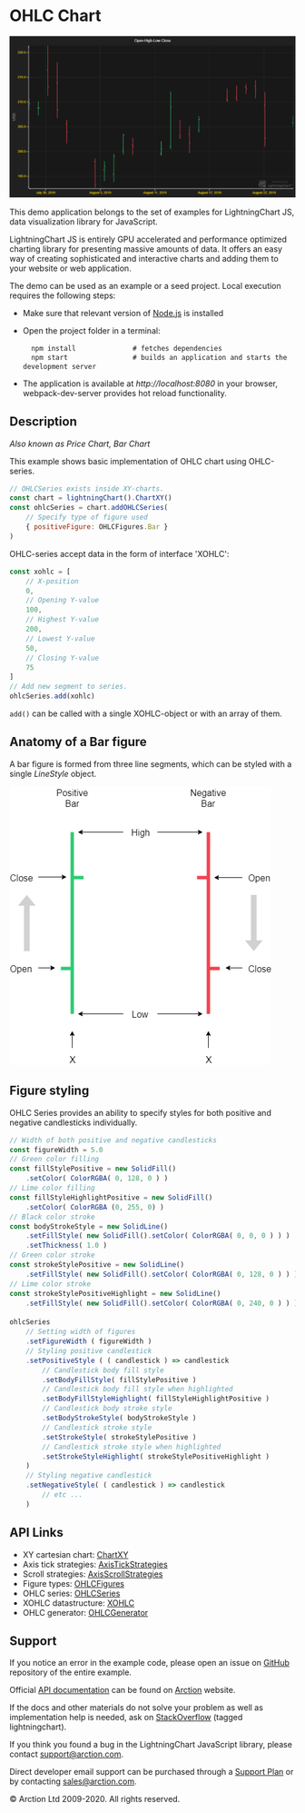# OHLC Chart

![OHLC Chart](ohlc.png)

This demo application belongs to the set of examples for LightningChart JS, data visualization library for JavaScript.

LightningChart JS is entirely GPU accelerated and performance optimized charting library for presenting massive amounts of data. It offers an easy way of creating sophisticated and interactive charts and adding them to your website or web application.

The demo can be used as an example or a seed project. Local execution requires the following steps:

- Make sure that relevant version of [Node.js](https://nodejs.org/en/download/) is installed
- Open the project folder in a terminal:

        npm install              # fetches dependencies
        npm start                # builds an application and starts the development server

- The application is available at *http://localhost:8080* in your browser, webpack-dev-server provides hot reload functionality.


## Description

*Also known as Price Chart, Bar Chart*

This example shows basic implementation of OHLC chart using OHLC-series.

```javascript
// OHLCSeries exists inside XY-charts.
const chart = lightningChart().ChartXY()
const ohlcSeries = chart.addOHLCSeries(
    // Specify type of figure used
    { positiveFigure: OHLCFigures.Bar }
)
```

OHLC-series accept data in the form of interface 'XOHLC':

```javascript
const xohlc = [
    // X-position
    0,
    // Opening Y-value
    100,
    // Highest Y-value
    200,
    // Lowest Y-value
    50,
    // Closing Y-value
    75
]
// Add new segment to series.
ohlcSeries.add(xohlc)
```

`add()` can be called with a single XOHLC-object or with an array of them.

## Anatomy of a Bar figure

A bar figure is formed from three line segments, which can be styled with a single *LineStyle* object.

[//]: # "IMPORTANT: The assets will not show before README.md is built - relative path is different!"

![](./assets/bar.png)

## Figure styling

OHLC Series provides an ability to specify styles for both positive and negative candlesticks individually. 

```javascript
// Width of both positive and negative candlesticks
const figureWidth = 5.0
// Green color filling
const fillStylePositive = new SolidFill()
    .setColor( ColorRGBA( 0, 128, 0 ) )
// Lime color filling
const fillStyleHighlightPositive = new SolidFill()
    .setColor( ColorRGBA (0, 255, 0) )
// Black color stroke
const bodyStrokeStyle = new SolidLine()
    .setFillStyle( new SolidFill().setColor( ColorRGBA( 0, 0, 0 ) ) )
    .setThickness( 1.0 )
// Green color stroke
const strokeStylePositive = new SolidLine()
    .setFillStyle( new SolidFill().setColor( ColorRGBA( 0, 128, 0 ) ) )
// Lime color stroke
const strokeStylePositiveHighlight = new SolidLine()
    .setFillStyle( new SolidFill().setColor( ColorRGBA( 0, 240, 0 ) ) )

ohlcSeries
	// Setting width of figures
	.setFigureWidth ( figureWidth )
	// Styling positive candlestick
	.setPositiveStyle ( ( candlestick ) => candlestick
        // Candlestick body fill style
		.setBodyFillStyle( fillStylePositive )
		// Candlestick body fill style when highlighted
        .setBodyFillStyleHighlight( fillStyleHighlightPositive )
		// Candlestick body stroke style
        .setBodyStrokeStyle( bodyStrokeStyle )
        // Candlestick stroke style
		.setStrokeStyle( strokeStylePositive )
		// Candlestick stroke style when highlighted
        .setStrokeStyleHighlight( strokeStylePositiveHighlight )
    )
	// Styling negative candlestick
	.setNegativeStyle( ( candlestick ) => candlestick
        // etc ...
    )
```


## API Links

* XY cartesian chart: [ChartXY]
* Axis tick strategies: [AxisTickStrategies]
* Scroll strategies: [AxisScrollStrategies]
* Figure types: [OHLCFigures]
* OHLC series: [OHLCSeries]
* XOHLC datastructure: [XOHLC]
* OHLC generator: [OHLCGenerator]


## Support

If you notice an error in the example code, please open an issue on [GitHub][0] repository of the entire example.

Official [API documentation][1] can be found on [Arction][2] website.

If the docs and other materials do not solve your problem as well as implementation help is needed, ask on [StackOverflow][3] (tagged lightningchart).

If you think you found a bug in the LightningChart JavaScript library, please contact support@arction.com.

Direct developer email support can be purchased through a [Support Plan][4] or by contacting sales@arction.com.

[0]: https://github.com/Arction/
[1]: https://www.arction.com/lightningchart-js-api-documentation/
[2]: https://www.arction.com
[3]: https://stackoverflow.com/questions/tagged/lightningchart
[4]: https://www.arction.com/support-services/

© Arction Ltd 2009-2020. All rights reserved.


[ChartXY]: https://www.arction.com/lightningchart-js-api-documentation/v1.2.0/classes/chartxy.html
[AxisTickStrategies]: https://www.arction.com/lightningchart-js-api-documentation/v1.2.0/globals.html#axistickstrategies
[AxisScrollStrategies]: https://www.arction.com/lightningchart-js-api-documentation/v1.2.0/globals.html#axisscrollstrategies
[OHLCFigures]: https://www.arction.com/lightningchart-js-api-documentation/v1.2.0/globals.html#ohlcfigures
[OHLCSeries]: https://www.arction.com/lightningchart-js-api-documentation/v1.2.0/classes/chartxy.html#addohlcseries
[XOHLC]: https://www.arction.com/lightningchart-js-api-documentation/v1.2.0/globals.html#xohlc
[OHLCGenerator]: https://arction.github.io/xydata/classes/ohlcgenerator.html

